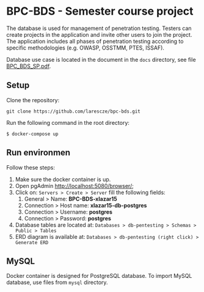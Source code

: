 # BPC-BDS - Semester course project
The database is used for management of penetration testing. Testers can create projects in the application and invite other users to join the project. The application includes all phases of penetration testing according to specific methodologies (e.g. OWASP, OSSTMM, PTES, ISSAF).

Database use case is located in the document in the `docs` directory, see file [BPC_BDS_SP.pdf](docs/BPC_BDS_SP.pdf).

## Setup

Clone the repository: 
```
git clone https://github.com/larescze/bpc-bds.git
```
Run the following command in the root directory:
```shell
$ docker-compose up
```

## Run environmen

Follow these steps:

1. Make sure the docker container is up.
2. Open pgAdmin [http://localhost:5080/browser/](http://localhost:5080/browser/);
3. Click on: `Servers > Create > Server` fill the following fields:
   1. General > Name: **BPC-BDS-xlazar15**
   2. Connection > Host name: **xlazar15-db-postgres**
   3. Connection > Username: **postgres**
   4. Connection > Password: **postgres**
4. Database tables are located at: `Databases > db-pentesting > Schemas > Public > Tables`
5. ERD diagram is available at: `Databases > db-pentesting (right click) > Generate ERD`

## MySQL

Docker container is designed for PostgreSQL database. To import MySQL database, use files from `mysql` directory.